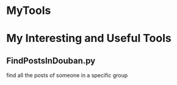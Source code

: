# MyTools

# My Interesting and Useful Tools

## FindPostsInDouban.py

find all the posts of someone in a specific group
